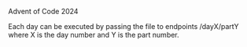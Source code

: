 Advent of Code 2024

Each day can be executed by passing the file to endpoints /dayX/partY where X is the day number and Y is the part number.


